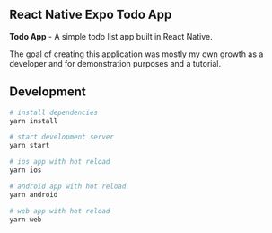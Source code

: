 ## React Native Expo Todo App

**Todo App** - A simple todo list app built in React Native.

The goal of creating this application was mostly my own growth as a developer and for demonstration purposes and a tutorial.

## Development

```bash
# install dependencies
yarn install

# start development server
yarn start

# ios app with hot reload
yarn ios

# android app with hot reload
yarn android

# web app with hot reload
yarn web
```
